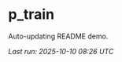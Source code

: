 # p_train

Auto-updating README demo.

<!--START_SECTION:status-->
_Last run: 2025-10-10 08:26 UTC_
<!--END_SECTION:status-->





































































































































































































































































































































































































































































































































































































































































































































































































































































































































































































































































































































































































